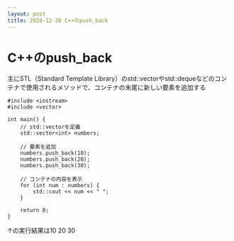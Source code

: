 ```yaml
---
layout: post
title: 2024-12-26 C++のpush_back
---
```


# C++のpush_back

主にSTL（Standard Template Library）のstd::vectorやstd::dequeなどのコンテナで使用されるメソッドで、コンテナの末尾に新しい要素を追加する

```
#include <iostream>
#include <vector>

int main() {
    // std::vectorを定義
    std::vector<int> numbers;

    // 要素を追加
    numbers.push_back(10);
    numbers.push_back(20);
    numbers.push_back(30);

    // コンテナの内容を表示
    for (int num : numbers) {
        std::cout << num << " ";
    }

    return 0;
}
```

↑の実行結果は10 20 30
